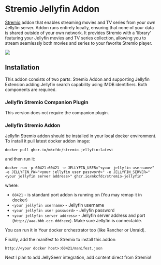 # Stremio Jellyfin Addon

[Stremio](https://www.stremio.com/) addon that enables streaming movies and TV series from your own Jellyfin server. Addon runs entirely locally, ensuring that none of your data is shared outside of your own network. It provides Stremio with a 'library' featuring your Jellyfin movies and TV series collection, allowing you to stream seamlessly both movies and series to your favorite Stremio player.

![](assets/si.png)

## Installation

This addon consists of two parts: Stremio Addon and supporting Jellyfin Extension adding Jellyfin search 
capability using IMDB identifiers. Both components are required.

### Jellyfin Stremio Companion Plugin

This version does not require the companion plugin.

### Jellyfin Stremio Addon

Jellyfin Stremio addon should be installed in your local docker environment. To install it pull latest docker addon image:

`docker pull ghcr.io/mkcfdc/stremio-jellyfin:latest`

and then run it:

`docker run -p 60421:60421 -e JELLYFIN_USER="<your jellyfin username>" -e JELLYFIN_PW="<your jellyfin user password>" -e JELLYFIN_SERVER="<your jellyfin server address>" ghcr.io/mkcfdc/stremio-jellyfin"`

where:
* `60421` - is standard port addon is running on (You may remap it in docker)
* `<your jellyfin username>` - Jellyfin username
* `<your jellyfin user password>` - Jellyfin password
* `<your jellyfin server address>` - Jellyfin server address and port (`http://aaa.bbb.ccc.ddd:eee`). Make sure Jellyfin is connectable.

You can run it in Your docker orchestrator too (like Rancher or Unraid).

Finally, add the manifest to Stremio to install this addon:

`http://<your docker host>:60421/manifest.json`

Next I plan to add JellySeerr integration, add content direct from Stremio!
